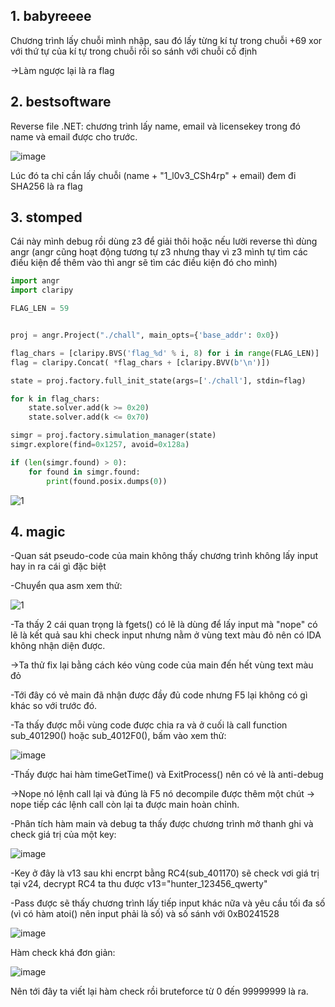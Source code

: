 ## 1. babyreeee

Chương trình lấy chuỗi mình nhập, sau đó lấy từng kí tự trong chuỗi +69 xor với thứ tự của kí tự trong chuỗi rồi so sánh với chuỗi cố định

->Làm ngược lại là ra flag


## 2. bestsoftware

Reverse file .NET: chương trình lấy name, email và licensekey trong đó name và email được cho trước.

![image](https://user-images.githubusercontent.com/91442807/173990631-03dcaf41-092d-4c12-9e13-f3d3eaccce64.png)

Lúc đó ta chỉ cần lấy chuỗi (name + "1_l0v3_CSh4rp" + email) đem đi SHA256 là ra flag


## 3. stomped 

Cái này mình debug rồi dùng z3 để giải thôi hoặc nếu lười reverse thì dùng angr (angr cũng hoạt động tương tự z3 nhưng thay vì z3 mình tự tìm các điều kiện để thêm vào thì angr sẽ tìm các điều kiện đó cho mình)

```python
import angr
import claripy

FLAG_LEN = 59


proj = angr.Project("./chall", main_opts={'base_addr': 0x0}) 

flag_chars = [claripy.BVS('flag_%d' % i, 8) for i in range(FLAG_LEN)]
flag = claripy.Concat( *flag_chars + [claripy.BVV(b'\n')]) 

state = proj.factory.full_init_state(args=['./chall'], stdin=flag)

for k in flag_chars:
    state.solver.add(k >= 0x20)
    state.solver.add(k <= 0x70)

simgr = proj.factory.simulation_manager(state)
simgr.explore(find=0x1257, avoid=0x128a)

if (len(simgr.found) > 0):
    for found in simgr.found:
        print(found.posix.dumps(0))
```
![1](https://user-images.githubusercontent.com/91442807/177960662-e11fbe03-62f7-4b86-b183-fc2a521c12a9.png)

## 4. magic

-Quan sát pseudo-code của main không thấy chương trình không lấy input hay in ra cái gì đặc biệt

-Chuyển qua asm xem thử:

![1](https://user-images.githubusercontent.com/91442807/173991885-d63b425c-0f30-47b6-ab5b-968d7a3df4d7.png)

-Ta thấy 2 cái quan trọng là fgets() có lẽ là dùng để lấy input  mà "nope" có lẽ là kết quả sau khi check input nhưng nằm ở vùng text màu đỏ nên có IDA không nhận diện được.

->Ta thử fix lại bằng cách kéo vùng code của main đến hết vùng text màu đỏ

-Tới đây có vẻ main đã nhận được đầy đủ code nhưng F5 lại không có gì khác so với trước đó.

-Ta thấy được mỗi vùng code được chia ra và ở cuối là call function sub_401290() hoặc sub_4012F0(), bấm vào xem thử: 

![image](https://user-images.githubusercontent.com/91442807/173993458-9b4f1446-6231-4b16-a481-3f04f24fa885.png)

-Thấy được hai hàm timeGetTime() và ExitProcess() nên có vẻ là anti-debug

->Nope nó lệnh call lại và đúng là F5 nó decompile được thêm một chút -> nope tiếp các lệnh call còn lại ta được main hoàn chỉnh.

-Phân tích hàm main và debug ta thấy được chương trình mở thanh ghi và check giá trị của một key:

![image](https://user-images.githubusercontent.com/91442807/173995005-df66eb5b-045e-4edc-a88f-cda050336820.png)

-Key ở đây là v13 sau khi encrpt bằng RC4(sub_401170) sẽ check vơi giá trị tại v24, decrypt RC4 ta thu được v13="hunter_123456_qwerty"

-Pass được sẽ thấy chương trình lấy tiếp input khác nữa và yêu cầu tối đa số (vì có hàm atoi() nên input phải là số) và số sánh với 0xB0241528

![image](https://user-images.githubusercontent.com/91442807/173995490-0aaf2eb5-9232-42e9-8fdb-0db8e2ea14cf.png)

Hàm check khá đơn giản:

![image](https://user-images.githubusercontent.com/91442807/173995728-fa8c22f9-c2cd-4047-96fd-01babea9d95d.png)

Nên tới đây ta viết lại hàm check rồi bruteforce từ 0 đến 99999999 là ra.



















